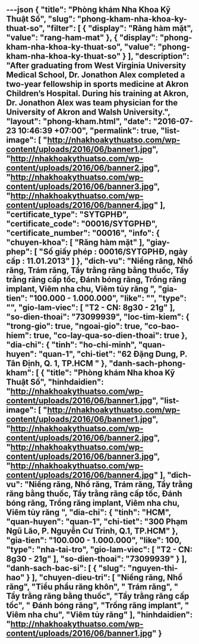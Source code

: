 ---json
{
    "title": "Phòng khám Nha Khoa Kỹ Thuật Số",
    "slug": "phong-kham-nha-khoa-ky-thuat-so",
    "filter": [
        {
            "display": "Răng hàm mặt",
            "value": "rang-ham-mat"
        },
        {
            "display": "phong-kham-nha-khoa-ky-thuat-so",
            "value": "phong-kham-nha-khoa-ky-thuat-so"
        }
    ],
    "description": "After graduating from West Virginia University Medical School, Dr. Jonathon Alex completed a two-year fellowship in sports medicine at Akron Children’s Hospital. During his training at Akron, Dr. Jonathon Alex was team physician for the University of Akron and Walsh University.",
    "layout": "phong-kham.html",
    "date": "2016-07-23 10:46:39 +07:00",
    "permalink": true,
    "list-image": [
        "http://nhakhoakythuatso.com/wp-content/uploads/2016/06/banner1.jpg",
        "http://nhakhoakythuatso.com/wp-content/uploads/2016/06/banner2.jpg",
        "http://nhakhoakythuatso.com/wp-content/uploads/2016/06/banner3.jpg",
        "http://nhakhoakythuatso.com/wp-content/uploads/2016/06/banner4.jpg"
    ],
    "certificate_type": "SYTGPHĐ",
    "certificate_code": "00016/SYTGPHĐ",
    "certificate_number": "00016",
    "info": {
        "chuyen-khoa": [
            "Răng hàm mặt"
        ],
        "giay-phep": [
            "Số giấy phép : 00016/SYTGPHĐ, ngày cấp : 11.01.2013"
        ]
    },
    "dich-vu": "Niềng răng, Nhổ răng, Trám răng, Tẩy trằng răng bằng thuốc, Tẩy trằng răng cấp tốc, Đánh bóng răng, Trồng răng implant, Viêm nha chu, Viêm tủy răng ",
    "gia-tien": "100.000 - 1.000.000",
    "like": "",
    "type": "",
    "gio-lam-viec": [
        "T2 - CN: 8g30 - 21g"
    ],
    "so-dien-thoai": "73099939",
    "loc-tim-kiem": {
        "trong-gio": true,
        "ngoai-gio": true,
        "co-bao-hiem": true,
        "co-lay-qua-so-dien-thoai": true
    },
    "dia-chi": {
        "tinh": "ho-chi-minh",
        "quan-huyen": "quan-1",
        "chi-tiet": "62 Đặng Dung, P. Tân Định, Q. 1, TP.HCM "
    },
    "danh-sach-phong-kham": [
        {
            "title": "Phòng khám  Nha khoa Kỹ Thuật Số",
            "hinhdaidien": "http://nhakhoakythuatso.com/wp-content/uploads/2016/06/banner1.jpg",
            "list-image": [
                "http://nhakhoakythuatso.com/wp-content/uploads/2016/06/banner1.jpg",
                "http://nhakhoakythuatso.com/wp-content/uploads/2016/06/banner2.jpg",
                "http://nhakhoakythuatso.com/wp-content/uploads/2016/06/banner3.jpg",
                "http://nhakhoakythuatso.com/wp-content/uploads/2016/06/banner4.jpg"
            ],
            "dich-vu": "Niềng răng, Nhổ răng, Trám răng, Tẩy trằng răng bằng thuốc, Tẩy trằng răng cấp tốc, Đánh bóng răng, Trồng răng implant, Viêm nha chu, Viêm tủy răng ",
            "dia-chi": {
                "tinh": "HCM",
                "quan-huyen": "quan-1",
                "chi-tiet": "300 Phạm Ngũ Lão, P. Nguyễn Cư Trinh, Q.1, TP.HCM"
            },
            "gia-tien": "100.000 - 1.000.000",
            "like": 100,
            "type": "nha-tai-tro",
            "gio-lam-viec": [
                "T2 - CN: 8g30 - 21g"
            ],
            "so-dien-thoai": "73099939"
        }
    ],
    "danh-sach-bac-si": [
        {
            "slug": "nguyen-thi-hao"
        }
    ],
    "chuyen-dieu-tri": [
        "Niềng răng, Nhổ răng",
        "Tiểu phẩu răng khôn",
        " Trám răng",
        " Tẩy trằng răng bằng thuốc",
        "Tẩy trằng răng cấp tốc",
        " Đánh bóng răng",
        "Trồng răng implant",
        " Viêm nha chu",
        "Viêm tủy răng"
    ],
    "hinhdaidien": "http://nhakhoakythuatso.com/wp-content/uploads/2016/06/banner1.jpg"
}
---
